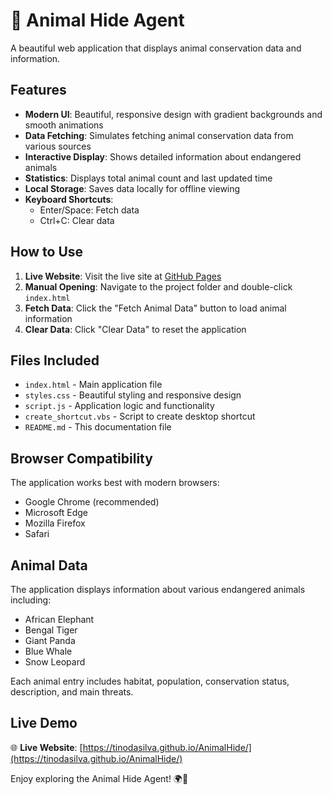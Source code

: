 # 🐾 Animal Hide Agent

A beautiful web application that displays animal conservation data and information.

## Features

- **Modern UI**: Beautiful, responsive design with gradient backgrounds and smooth animations
- **Data Fetching**: Simulates fetching animal conservation data from various sources
- **Interactive Display**: Shows detailed information about endangered animals
- **Statistics**: Displays total animal count and last updated time
- **Local Storage**: Saves data locally for offline viewing
- **Keyboard Shortcuts**: 
  - Enter/Space: Fetch data
  - Ctrl+C: Clear data

## How to Use

1. **Live Website**: Visit the live site at [GitHub Pages](https://tinodasilva.github.io/AnimalHide/)
2. **Manual Opening**: Navigate to the project folder and double-click `index.html`
3. **Fetch Data**: Click the "Fetch Animal Data" button to load animal information
4. **Clear Data**: Click "Clear Data" to reset the application

## Files Included

- `index.html` - Main application file
- `styles.css` - Beautiful styling and responsive design
- `script.js` - Application logic and functionality
- `create_shortcut.vbs` - Script to create desktop shortcut
- `README.md` - This documentation file

## Browser Compatibility

The application works best with modern browsers:
- Google Chrome (recommended)
- Microsoft Edge
- Mozilla Firefox
- Safari

## Animal Data

The application displays information about various endangered animals including:
- African Elephant
- Bengal Tiger
- Giant Panda
- Blue Whale
- Snow Leopard

Each animal entry includes habitat, population, conservation status, description, and main threats.

## Live Demo

🌐 **Live Website**: [https://tinodasilva.github.io/AnimalHide/](https://tinodasilva.github.io/AnimalHide/)

Enjoy exploring the Animal Hide Agent! 🌍🐾
